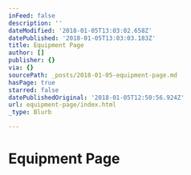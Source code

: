 ```yaml
---
inFeed: false
description: ''
dateModified: '2018-01-05T13:03:02.658Z'
datePublished: '2018-01-05T13:03:03.183Z'
title: Equipment Page
author: []
publisher: {}
via: {}
sourcePath: _posts/2018-01-05-equipment-page.md
hasPage: true
starred: false
datePublishedOriginal: '2018-01-05T12:50:56.924Z'
url: equipment-page/index.html
_type: Blurb

---
```

# Equipment Page
